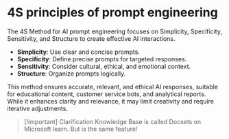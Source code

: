 # 4S principles of prompt engineering
The 4S Method for AI prompt engineering focuses on Simplicity, Specificity, Sensitivity, and Structure to create effective AI interactions.

- **Simplicity**: Use clear and concise prompts.
- **Specificity**: Define precise prompts for targeted responses.
- **Sensitivity**: Consider cultural, ethical, and emotional context.
- **Structure**: Organize prompts logically.

This method ensures accurate, relevant, and ethical AI responses, suitable for educational content, customer service bots, and analytical reports. While it enhances clarity and relevance, it may limit creativity and require iterative adjustments.



> [!important] Clarification
> Knowledge Base is called Docsets on Microsoft learn. But is the same feature!
